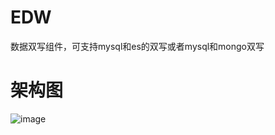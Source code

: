 # EDW
数据双写组件，可支持mysql和es的双写或者mysql和mongo双写
# 架构图
![image](https://github.com/ButBueatiful/dotvim/raw/master/screenshots/vim-screenshot.jpg)

